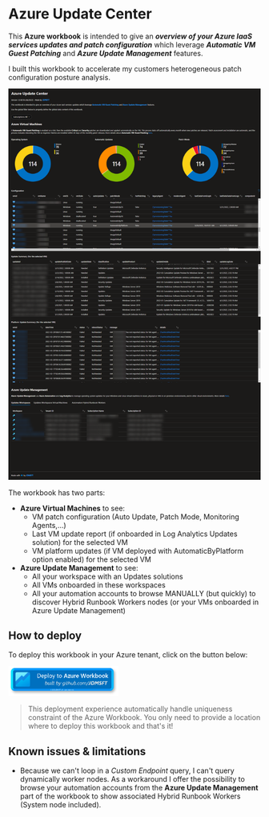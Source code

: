 # Azure Update Center

This **Azure workbook** is intended to give an ***overview of your Azure IaaS services updates and patch configuration*** which leverage ***Automatic VM Guest Patching*** and ***Azure Update Management*** features.

I built this workbook to accelerate my customers heterogeneous patch configuration posture analysis.

![Azure Update Center workbook](media/AzureUpdateCenter.png)

The workbook has two parts:

* **Azure Virtual Machines** to see:
  * VM patch configuration (Auto Update, Patch Mode, Monitoring Agents,...)
  * Last VM update report (if onboarded in Log Analytics Updates solution) for the selected VM
  * VM platform updates (if VM deployed with AutomaticByPlatform option enabled) for the selected VM
* **Azure Update Management** to see:
  * All your workspace with an Updates solutions
  * All VMs onboarded in these workspaces
  * All your automation accounts to browse MANUALLY (but quickly) to discover Hybrid Runbook Workers nodes (or your VMs onboarded in Azure Update Management)

## How to deploy

To deploy this workbook in your Azure tenant, click on the button below:

<a href="https://portal.azure.com/#create/Microsoft.Template/uri/https%3A%2F%2Fraw.githubusercontent.com%2Fjdmsft%2FAzureUpdateCenter%2Fdev%2Ftemplate%2Fdeploy.json" target="_blank"><img src="https://raw.githubusercontent.com/jdmsft/AzureUpdateCenter/dev/media/DeployToAzWorkbookByJDMSFT_v2.0.png" height="60"/></a>

> This deployment experience automatically handle uniqueness constraint of the Azure Workbook. You only need to provide a location where to deploy this workbook and that's it!

## Known issues & limitations

* Because we can't loop in a *Custom Endpoint* query, I can't query dynamically worker nodes. As a workaround I offer the possibility to browse your automation accounts from the **Azure Update Management** part of the workbook to show associated Hybrid Runbook Workers (System node included).